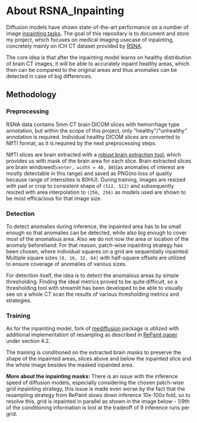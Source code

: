 # About RSNA_Inpainting

Diffusion models have shown state-of-the-art performance on a number of image [inpainting tasks](https://paperswithcode.com/task/image-inpainting). The goal of this repositary is to document and store my project, which focuses on medical imaging usecase of inpainting, concretely mainly on ICH CT dataset provided by [RSNA](https://www.rsna.org/rsnai/ai-image-challenge/rsna-intracranial-hemorrhage-detection-challenge-2019). 

The core idea is that after the inpainting model learns on healthy distribution of brain CT images, it will be able to accurately inpaint healthy areas, which then can be compared to the original areas and thus anomalies can be detected in case of big differences.

## Methodology 

### Preprocessing

RSNA data contains 5mm CT brain DICOM slices with hemorrhage type annotation, but within the scope of this project, only "healthy"/"unhealthy" annotation is required. Individual healthy DICOM slices are converted to NIfTI format, as it is required by the next preprocessing steps. 

NIfTI slices are brain extracted with a [robust brain extraction tool](https://github.com/aqqush/CT_BET), which provides us with mask of the brain area for each slice. Brain extracted slices are brain windowed(`center, width = 40, 80`)(as anomalies of interest are mostly detectable in this range) and saved as PNG(no loss of quality because range of intensities is 80HU). During training, images are resized with pad or crop to consistent shape of `(512, 512)` and subsequently resized with area interpolation to `(256, 256)` as models used are shown to be most efficacious for that image size.

### Detection 

To detect anomalies during inference, the inpainted area has to be small enough so that anomalies can be detected, while also big enough to cover most of the anomalous area. Also we do not now the area or location of the anomaly beforehand: For that reason, patch-wise inpainting strategy has been chosen, where individual squares on a grid are sequentially inpainted. Multiple square sizes `[8, 16, 32, 64]` with half-square offsets are utilized to ensure coverage of anomalies of various sizes. 

For detection itself, the idea is to detect the anomalous areas by simple thresholding. Finding the ideal metrics proved to be quite difficult, so a thresholding tool with streamlit has been developed to be able to visually see on a whole CT scan the results of various thresholding metrics and strategies. 

### Training

As for the inpainting model, fork of [mediffusion](https://github.com/BardiaKh/Mediffusion.git) package is utilized with additional implementation of resampling as described in [RePaint paper](https://arxiv.org/abs/2201.09865) under section 4.2. 

The training is conditioned on the extracted brain masks to preserve the shape of the inpainted areas, slices above and below the inpainted slice and the whole image besides the masked inpainted area. 

**More about the inpainting masks:** 
There is an issue with the inference speed of diffusion models, especially considering the chosen patch-wise grid inpainting strategy, this issue is made even worse by the fact that the resampling strategy from RePaint slows down inference 10x-100x fold, so to resolve this, grid is inpainted in parallel as shown in the image below - 1/9th of the conditioning information is lost at the tradeoff of 9 inference runs per grid. 

